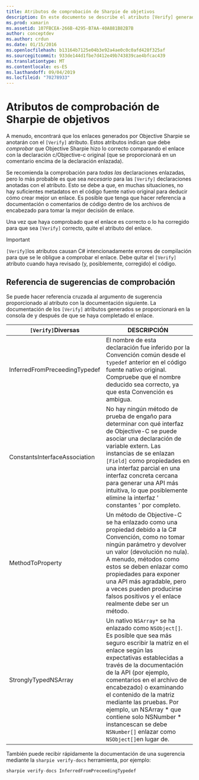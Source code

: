 ```yaml
---
title: Atributos de comprobación de Sharpie de objetivos
description: En este documento se describe el atributo [Verify] generado por Objective Sharpie. El atributo [Verify] se resalta a los desarrolladores en los que deben comprobar manualmente la salida del Sharpie de objetivos.
ms.prod: xamarin
ms.assetid: 107FBCEA-266B-4295-B7AA-40A881B82B7B
author: conceptdev
ms.author: crdun
ms.date: 01/15/2016
ms.openlocfilehash: b13164b7125e04b3e92a4ae0c0c0afd428f325af
ms.sourcegitcommit: 933de144d1fbe7d412e49b743839cae4bfcac439
ms.translationtype: MT
ms.contentlocale: es-ES
ms.lasthandoff: 09/04/2019
ms.locfileid: "70278933"
---
```

# <a name="objective-sharpie-verify-attributes"></a>Atributos de comprobación de Sharpie de objetivos

A menudo, encontrará que los enlaces generados por Objective Sharpie se anotarán con el `[Verify]` atributo. Estos atributos indican que debe _comprobar_ que Objective Sharpie hizo lo correcto comparando el enlace con la declaración c/Objective-c original (que se proporcionará en un comentario encima de la declaración enlazada).

Se recomienda la comprobación para _todas las_ declaraciones enlazadas, pero lo más probable es que sea _necesario_ para las `[Verify]` declaraciones anotadas con el atributo. Esto se debe a que, en muchas situaciones, no hay suficientes metadatos en el código fuente nativo original para deducir cómo crear mejor un enlace. Es posible que tenga que hacer referencia a documentación o comentarios de código dentro de los archivos de encabezado para tomar la mejor decisión de enlace.

Una vez que haya comprobado que el enlace es correcto o lo ha corregido para que sea `[Verify]` correcto, quite el atributo del enlace.

> [!IMPORTANT]
> `[Verify]`los atributos causan C# intencionadamente errores de compilación para que se le obligue a comprobar el enlace. Debe quitar el `[Verify]` atributo cuando haya revisado (y, posiblemente, corregido) el código.

## <a name="verify-hints-reference"></a>Referencia de sugerencias de comprobación

Se puede hacer referencia cruzada al argumento de sugerencia proporcionado al atributo con la documentación siguiente. La documentación de los `[Verify]` atributos generados se proporcionará en la consola de y después de que se haya completado el enlace.

|`[Verify]`Diversas|DESCRIPCIÓN|
|---|---|
|InferredFromPreceedingTypedef|El nombre de esta declaración fue inferido por la Convención común desde el `typedef` anterior en el código fuente nativo original. Compruebe que el nombre deducido sea correcto, ya que esta Convención es ambigua.|
|ConstantsInterfaceAssociation|No hay ningún método de prueba de engaño para determinar con qué interfaz de Objective-C se puede asociar una declaración de variable extern. Las instancias de se enlazan `[Field]` como propiedades en una interfaz parcial en una interfaz concreta cercana para generar una API más intuitiva, lo que posiblemente elimine la interfaz ' constantes ' por completo.|
|MethodToProperty|Un método de Objective-C se ha enlazado como una propiedad debido a la C# Convención, como no tomar ningún parámetro y devolver un valor (devolución no nula). A menudo, métodos como estos se deben enlazar como propiedades para exponer una API más agradable, pero a veces pueden producirse falsos positivos y el enlace realmente debe ser un método.|
|StronglyTypedNSArray|Un nativo `NSArray*` se ha enlazado como `NSObject[]`. Es posible que sea más seguro escribir la matriz en el enlace según las expectativas establecidas a través de la documentación de la API (por ejemplo, comentarios en el archivo de encabezado) o examinando el contenido de la matriz mediante las pruebas. Por ejemplo, un NSArray * que contiene solo NSNumber * instancescan se debe `NSNumber[]` enlazar como `NSObject[]`en lugar de.|

También puede recibir rápidamente la documentación de una sugerencia mediante la `sharpie verify-docs` herramienta, por ejemplo:

```csharp
sharpie verify-docs InferredFromPreceedingTypedef
```

